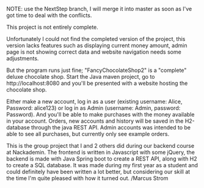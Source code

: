 NOTE: use the NextStep branch, I will merge it into master as soon as I've got time to deal with the conflicts.

This project is not entirely complete.

Unfortunately I could not find the completed version of the project, this version lacks features such as displaying current money amount, admin page is not showing correct data and website navigation needs some adjustments.

But the program runs just fine; "FancyChocolateShop2" is a "complete" deluxe chocolate shop. Start the Java maven project, go to http://localhost:8080 and you'll be presented with a website hosting the chocolate shop.

Either make a new account, log in as a user (existing username: Alice, Password: alice123) or log in as Admin (username: Admin, password: Password).
And you'll be able to make purchases with the money available in your account. Orders, new accounts and history will be saved in the H2-database through the java REST API.
Admin accounts was intended to be able to see all purchases, but currently only see example orders.

This is the group project that I and 2 others did during our backend course at Nackademin.
The frontend is written in Javascript with some jQuery, the backend is made with Java Spring boot to create a REST API, along with H2 to create a SQL database.
It was made during my first year as a student and could definitely have been written a lot better,
but considering our skill at the time I'm quite pleased with how it turned out.
/Marcus Strom
